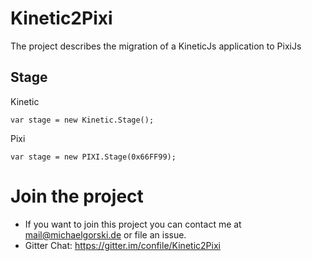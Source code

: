 Kinetic2Pixi
============

The project describes the migration of a KineticJs application to PixiJs


Stage
-----

Kinetic
```
var stage = new Kinetic.Stage();
```
Pixi
```
var stage = new PIXI.Stage(0x66FF99);
```


Join the project
================

- If you want to join this project you can contact me at mail@michaelgorski.de or file an issue.
- Gitter Chat: https://gitter.im/confile/Kinetic2Pixi

